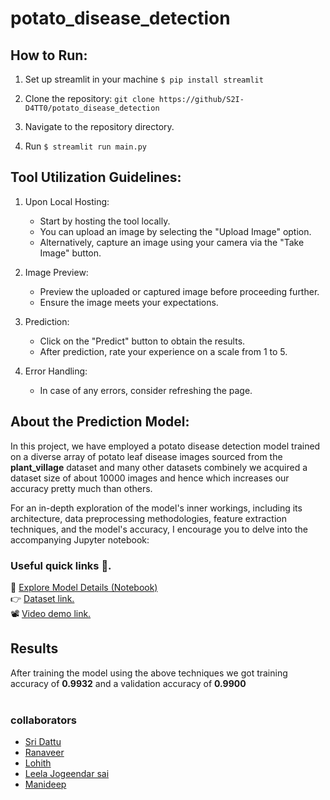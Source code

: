 # potato_disease_detection
## How to Run:
1. Set up streamlit in your machine `$ pip install streamlit`

2. Clone the repository: `git clone https://github/S2I-D4TT0/potato_disease_detection`

3. Navigate to the repository directory.

4. Run  `$ streamlit run main.py`

  

## Tool Utilization Guidelines:

1. Upon Local Hosting:
   - Start by hosting the tool locally.
   - You can upload an image by selecting the "Upload Image" option.
   - Alternatively, capture an image using your camera via the "Take Image" button.

2. Image Preview:
   - Preview the uploaded or captured image before proceeding further.
   - Ensure the image meets your expectations.

3. Prediction:
   - Click on the "Predict" button to obtain the results.
   - After prediction, rate your experience on a scale from 1 to 5.

4. Error Handling:
   - In case of any errors, consider refreshing the page.



## About the Prediction Model:

In this project, we have employed a potato disease detection model trained on a diverse array of potato leaf disease images sourced from the **plant_village** dataset and many other datasets combinely we acquired a dataset size of about 10000 images and hence which increases our accuracy pretty much than others.

For an in-depth exploration of the model's inner workings, including its architecture, data preprocessing methodologies, feature extraction techniques, and the model's accuracy, I encourage you to delve into the accompanying Jupyter notebook:
<br>
### Useful quick links 🔗.
📘 [Explore Model Details (Notebook)](https://github.com/S2I-D4TT0/potato_disease_detection/blob/main/potato-disease-classifier.ipynb)
<br>
👉  [Dataset link.](https://www.kaggle.com/datasets/umedaranaveer/potato-dataset)
<br>
📽️ [Video demo link.](https://drive.google.com/file/d/13SFUCVBrtl1vroTmMtkB_cFKhCK5VGzd/view?usp=drivesdk)

## Results
After training the model using the above techniques we got  training accuracy of **0.9932** and a validation accuracy of **0.9900**
<br><br>
### collaborators
* [Sri Dattu](https://github.com/S2I-D4TT0)
* [Ranaveer](https://github.com/uranaveer)
* [Lohith](https://github.com/lohith49)
* [Leela Jogeendar sai](https://github.com/rljsai)
* [Manideep](https://github.com/manideep-0503)

